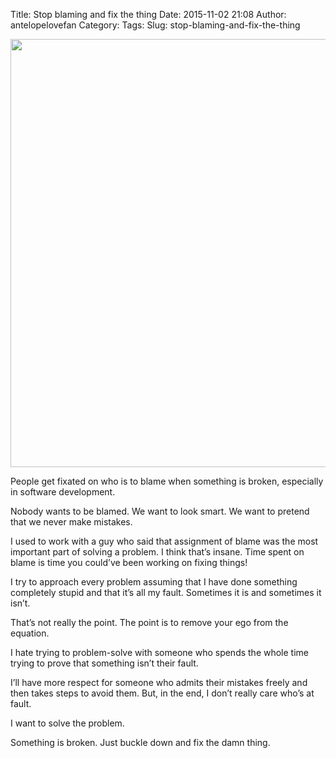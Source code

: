 Title: Stop blaming and fix the thing
Date: 2015-11-02 21:08
Author: antelopelovefan
Category: 
Tags: 
Slug: stop-blaming-and-fix-the-thing

<img src="https://cdn-images-1.medium.com/max/2000/1*Toilf7MVsa6wpZV8x04A9Q.jpeg" width="1024" height="685" />

People get fixated on who is to blame when something is broken, especially in software development.

Nobody wants to be blamed. We want to look smart. We want to pretend that we never make mistakes.

I used to work with a guy who said that assignment of blame was the most important part of solving a problem. I think that’s insane. Time spent on blame is time you could’ve been working on fixing things!

I try to approach every problem assuming that I have done something completely stupid and that it’s all my fault. Sometimes it is and sometimes it isn’t.

That’s not really the point. The point is to remove your ego from the equation.

I hate trying to problem-solve with someone who spends the whole time trying to prove that something isn’t their fault.

I’ll have more respect for someone who admits their mistakes freely and then takes steps to avoid them. But, in the end, I don’t really care who’s at fault.

I want to solve the problem.

Something is broken. Just buckle down and fix the damn thing.

